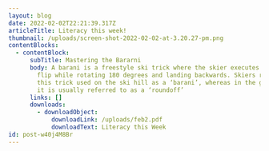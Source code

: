 ```yaml
---
layout: blog
date: 2022-02-02T22:21:39.317Z
articleTitle: Literacy this week!
thumbnail: /uploads/screen-shot-2022-02-02-at-3.20.27-pm.png
contentBlocks:
  - contentBlock:
      subTitle: Mastering the Bararni
      body: A barani is a freestyle ski trick where the skier executes a full front
        flip while rotating 180 degrees and landing backwards. Skiers refer to
        this trick used on the ski hill as a ‘barani’, whereas in the gymnasium
        it is usually referred to as a ‘roundoff’
      links: []
      downloads:
        - downloadObject:
            downloadLink: /uploads/feb2.pdf
            downloadText: Literacy this Week
id: post-w40j4M8Br
---
```

